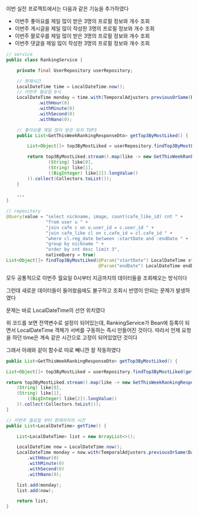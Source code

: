 이번 실전 프로젝트에서는 다음과 같은 기능을 추가하였다

- 이번주 좋아요를 제일 많이 받은 3명의 프로필 정보와 개수 조회
- 이번주 게시글을 제일 많이 작성한 3명의 프로필 정보와 개수 조회
- 이번주 팔로우를 제일 많이 받은 3명의 프로필 정보와 개수 조회
- 이번주 댓글을 제일 많이 작성한 3명의 프로필 정보와 개수 조회

```java
// service
public class RankingService {

    private final UserRepository userRepository;

    // 현재시간
    LocalDateTime time = LocalDateTime.now();
    // 이번주 월요일 0시
    LocalDateTime monday = time.with(TemporalAdjusters.previousOrSame(DayOfWeek.MONDAY))
            .withHour(0)
            .withMinute(0)
            .withSecond(0)
            .withNano(0);

    // 좋아요를 제일 많이 받은 유저 TOP3
    public List<GetThisWeekRankingResponseDto> getTop3ByMostLiked() {

        List<Object[]> top3ByMostLiked = userRepository.findTop3ByMostLiked(monday, time);

        return top3ByMostLiked.stream().map(like -> new GetThisWeekRankingResponseDto(
                (String) like[0],
                (String) like[1],
                ((BigInteger) like[2]).longValue()
        )).collect(Collectors.toList());
    }
    
    ...
}

// repository
@Query(value = "select nickname, image, count(cafe_like_id) cnt " +
               "from user u " +
               "join cafe c on u.user_id = c.user_id " +
               "join cafe_like cl on c.cafe_id = cl.cafe_id " +
               "where cl.reg_date between :startDate and :endDate " +
               "group by nickname " +
               "order by cnt desc limit 3",
               nativeQuery = true)
List<Object[]> findTop3ByMostLiked(@Param("startDate") LocalDateTime startDate,
                                   @Param("endDate") LocalDateTime endDate);
```

모두 공통적으로 이번주 월요일 0시부터 지금까지의 데이터들을 조회해오는 방식이다

그런데 새로운 데이터들이 들어왔음에도 불구하고 조회시 반영이 안되는 문제가 발생하였다

문제는 바로 LocalDateTime의 선언 위치였다

위 코드를 보면 전역변수로 설정이 되어있는데, RankingService가 Bean에 등록이 되면서 LocalDateTime 객체가 서버를 구동하는 즉시 만들어진 것이다. 따라서 언제 요청을 하던 time은 계속 같은 시간으로 고정이 되어있었던 것이다

그래서 아래와 같이 함수로 따로 빼니깐 잘 작동하였다

```java
public List<GetThisWeekRankingResponseDto> getTop3ByMostLiked() {

List<Object[]> top3ByMostLiked = userRepository.findTop3ByMostLiked(getTime().get(0), getTime().get(1));

return top3ByMostLiked.stream().map(like -> new GetThisWeekRankingResponseDto(
	(String) like[0],
	(String) like[1],
    	((BigInteger) like[2]).longValue()
    )).collect(Collectors.toList());
}

// 이번주 월요일 부터 현재까지의 시간
public List<LocalDateTime> getTime() {

    List<LocalDateTime> list = new ArrayList<>();

    LocalDateTime now = LocalDateTime.now();
    LocalDateTime monday = now.with(TemporalAdjusters.previousOrSame(DayOfWeek.MONDAY))
        .withHour(0)
        .withMinute(0)
        .withSecond(0)
        .withNano(0);

    list.add(monday);
    list.add(now);

    return list;
}
```


